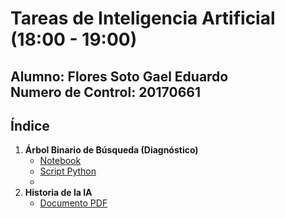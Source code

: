 # Tareas de Inteligencia Artificial (18:00 - 19:00)

**Alumno:** Flores Soto Gael Eduardo  
**Numero de Control:** 20170661
---

## Índice 

1. **Árbol Binario de Búsqueda (Diagnóstico)**  
   - [Notebook](./1/ArbolBinario.ipynb)  
   - [Script Python](./1/ArbolBInario.py)
   - 
2. **Historia de la IA**  
   - [Documento PDF](./2/FloresSotoGael-ResumenHistoriaIA.pdf)
